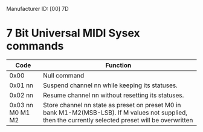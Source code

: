 Manufacturer ID: [00] 7D

# 7 Bit Universal MIDI Sysex commands

|Code            |Function                                                                                               |
|----------------|-------------------------------------------------------------------------------------------------------|
|0x00            |Null command                                                                                           |
|0x01 nn         |Suspend channel nn while keeping its statuses.                                                         |
|0x02 nn         |Resume channel nn without resetting its statuses.                                                      |
|0x03 nn M0 M1 M2|Store channel nn state as preset on preset M0 in bank M1-M2(MSB-LSB). If M values not supplied, then the currently selected preset will be overwritten|